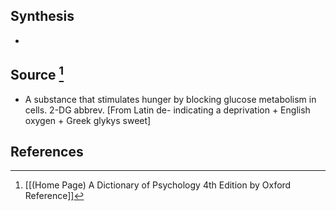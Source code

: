 ## Synthesis
- 
## Source [^1]
- A substance that stimulates hunger by blocking glucose metabolism in cells. 2-DG abbrev. \[From Latin de- indicating a deprivation + English oxygen + Greek glykys sweet]
## References

[^1]: [[(Home Page) A Dictionary of Psychology 4th Edition by Oxford Reference]]